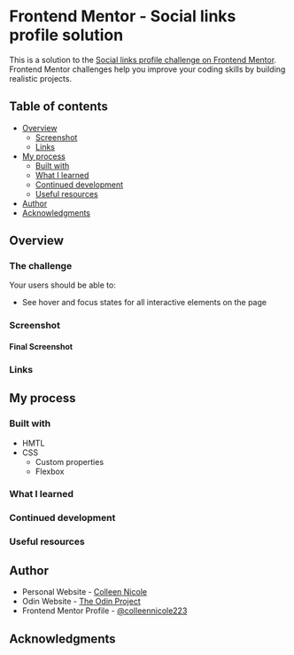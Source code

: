# Frontend Mentor - Social links profile solution

This is a solution to the [Social links profile challenge on Frontend Mentor](https://www.frontendmentor.io/challenges/social-links-profile-UG32l9m6dQ). Frontend Mentor challenges help you improve your coding skills by building realistic projects. 

## Table of contents

- [Overview](#overview)
  - [Screenshot](#screenshot)
  - [Links](#links)
- [My process](#my-process)
  - [Built with](#built-with)
  - [What I learned](#what-i-learned)
  - [Continued development](#continued-development)
  - [Useful resources](#useful-resources)
- [Author](#author)
- [Acknowledgments](#acknowledgments)

## Overview

### The challenge

Your users should be able to: 
- See hover and focus states for all interactive elements on the page


### Screenshot

#### Final Screenshot



### Links



## My process

### Built with

- HMTL 
- CSS
  - Custom properties
  - Flexbox
  <!-- - Hover Focus State -->


### What I learned



### Continued development



### Useful resources



## Author

- Personal Website - [Colleen Nicole](https://www.colleennicole.com)
- Odin Website - [The Odin Project](https://www.theodinproject.com)
- Frontend Mentor Profile - [@colleennicole223](https://www.frontendmentor.io/profile/colleennicole223)


## Acknowledgments